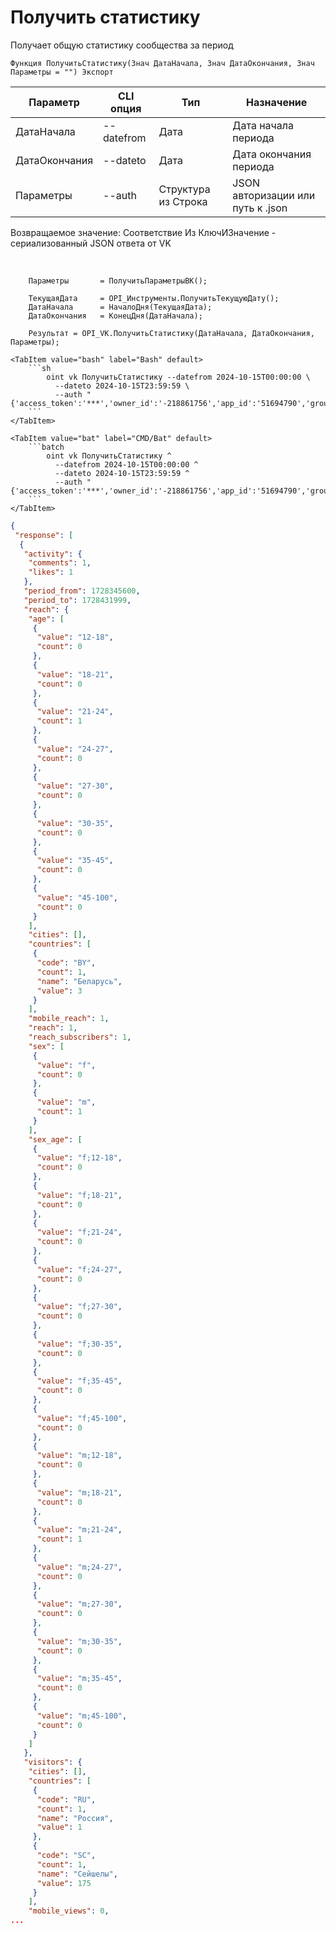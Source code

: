 ﻿---
sidebar_position: 1
---

# Получить статистику
 Получает общую статистику сообщества за период



`Функция ПолучитьСтатистику(Знач ДатаНачала, Знач ДатаОкончания, Знач Параметры = "") Экспорт`

  | Параметр | CLI опция | Тип | Назначение |
  |-|-|-|-|
  | ДатаНачала | --datefrom | Дата | Дата начала периода |
  | ДатаОкончания | --dateto | Дата | Дата окончания периода |
  | Параметры | --auth | Структура из Строка | JSON авторизации или путь к .json |

  
  Возвращаемое значение:   Соответствие Из КлючИЗначение - сериализованный JSON ответа от VK

<br/>




```bsl title="Пример кода"
    Параметры       = ПолучитьПараметрыВК();

    ТекущаяДата     = OPI_Инструменты.ПолучитьТекущуюДату();
    ДатаНачала      = НачалоДня(ТекущаяДата);
    ДатаОкончания   = КонецДня(ДатаНачала);

    Результат = OPI_VK.ПолучитьСтатистику(ДатаНачала, ДатаОкончания, Параметры);
```
    

 <Tabs>
  
    <TabItem value="bash" label="Bash" default>
        ```sh
            oint vk ПолучитьСтатистику --datefrom 2024-10-15T00:00:00 \
              --dateto 2024-10-15T23:59:59 \
              --auth "{'access_token':'***','owner_id':'-218861756','app_id':'51694790','group_id':'218861756'}"
        ```
    </TabItem>
  
    <TabItem value="bat" label="CMD/Bat" default>
        ```batch
            oint vk ПолучитьСтатистику ^
              --datefrom 2024-10-15T00:00:00 ^
              --dateto 2024-10-15T23:59:59 ^
              --auth "{'access_token':'***','owner_id':'-218861756','app_id':'51694790','group_id':'218861756'}"
        ```
    </TabItem>
</Tabs>


```json title="Результат"
{
 "response": [
  {
   "activity": {
    "comments": 1,
    "likes": 1
   },
   "period_from": 1728345600,
   "period_to": 1728431999,
   "reach": {
    "age": [
     {
      "value": "12-18",
      "count": 0
     },
     {
      "value": "18-21",
      "count": 0
     },
     {
      "value": "21-24",
      "count": 1
     },
     {
      "value": "24-27",
      "count": 0
     },
     {
      "value": "27-30",
      "count": 0
     },
     {
      "value": "30-35",
      "count": 0
     },
     {
      "value": "35-45",
      "count": 0
     },
     {
      "value": "45-100",
      "count": 0
     }
    ],
    "cities": [],
    "countries": [
     {
      "code": "BY",
      "count": 1,
      "name": "Беларусь",
      "value": 3
     }
    ],
    "mobile_reach": 1,
    "reach": 1,
    "reach_subscribers": 1,
    "sex": [
     {
      "value": "f",
      "count": 0
     },
     {
      "value": "m",
      "count": 1
     }
    ],
    "sex_age": [
     {
      "value": "f;12-18",
      "count": 0
     },
     {
      "value": "f;18-21",
      "count": 0
     },
     {
      "value": "f;21-24",
      "count": 0
     },
     {
      "value": "f;24-27",
      "count": 0
     },
     {
      "value": "f;27-30",
      "count": 0
     },
     {
      "value": "f;30-35",
      "count": 0
     },
     {
      "value": "f;35-45",
      "count": 0
     },
     {
      "value": "f;45-100",
      "count": 0
     },
     {
      "value": "m;12-18",
      "count": 0
     },
     {
      "value": "m;18-21",
      "count": 0
     },
     {
      "value": "m;21-24",
      "count": 1
     },
     {
      "value": "m;24-27",
      "count": 0
     },
     {
      "value": "m;27-30",
      "count": 0
     },
     {
      "value": "m;30-35",
      "count": 0
     },
     {
      "value": "m;35-45",
      "count": 0
     },
     {
      "value": "m;45-100",
      "count": 0
     }
    ]
   },
   "visitors": {
    "cities": [],
    "countries": [
     {
      "code": "RU",
      "count": 1,
      "name": "Россия",
      "value": 1
     },
     {
      "code": "SC",
      "count": 1,
      "name": "Сейшелы",
      "value": 175
     }
    ],
    "mobile_views": 0,
...
```
